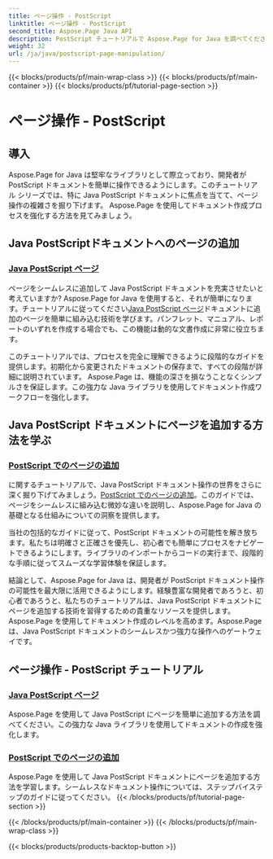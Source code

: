 ```yaml
---
title: ページ操作 - PostScript
linktitle: ページ操作 - PostScript
second_title: Aspose.Page Java API
description: PostScript チュートリアルで Aspose.Page for Java を調べてください。シームレスな操作のためのステップバイステップのガイダンスにより、Java PostScript ドキュメントにページを簡単に追加できます。
weight: 32
url: /ja/java/postscript-page-manipulation/
---
```


{{< blocks/products/pf/main-wrap-class >}}
{{< blocks/products/pf/main-container >}}
{{< blocks/products/pf/tutorial-page-section >}}

# ページ操作 - PostScript


## 導入

Aspose.Page for Java は堅牢なライブラリとして際立っており、開発者が PostScript ドキュメントを簡単に操作できるようにします。このチュートリアル シリーズでは、特に Java PostScript ドキュメントに焦点を当てて、ページ操作の複雑さを掘り下げます。 Aspose.Page を使用してドキュメント作成プロセスを強化する方法を見てみましょう。

## Java PostScriptドキュメントへのページの追加

### [Java PostScript ページ](./add-pages1/)

ページをシームレスに追加して Java PostScript ドキュメントを充実させたいと考えていますか? Aspose.Page for Java を使用すると、それが簡単になります。チュートリアルに従ってください[Java PostScript ページ](./add-pages1/)ドキュメントに追加のページを簡単に組み込む技術を学びます。パンフレット、マニュアル、レポートのいずれを作成する場合でも、この機能は動的な文書作成に非常に役立ちます。

このチュートリアルでは、プロセスを完全に理解できるように段階的なガイドを提供します。初期化から変更されたドキュメントの保存まで、すべての段階が詳細に説明されています。 Aspose.Page は、機能の深さを損なうことなくシンプルさを保証します。この強力な Java ライブラリを使用してドキュメント作成ワークフローを強化します。

## Java PostScript ドキュメントにページを追加する方法を学ぶ

### [PostScript でのページの追加](./add-pages2/)

に関するチュートリアルで、Java PostScript ドキュメント操作の世界をさらに深く掘り下げてみましょう。[PostScript でのページの追加](./add-pages2/)。このガイドでは、ページをシームレスに組み込む微妙な違いを説明し、Aspose.Page for Java の基礎となる仕組みについての洞察を提供します。

当社の包括的なガイドに従って、PostScript ドキュメントの可能性を解き放ちます。私たちは明確さと正確さを優先し、初心者でも簡単にプロセスをナビゲートできるようにします。ライブラリのインポートからコードの実行まで、段階的な手順に従ってスムーズな学習体験を保証します。

結論として、Aspose.Page for Java は、開発者が PostScript ドキュメント操作の可能性を最大限に活用できるようにします。経験豊富な開発者であろうと、初心者であろうと、私たちのチュートリアルは、Java PostScript ドキュメントにページを追加する技術を習得するための貴重なリソースを提供します。 Aspose.Page を使用してドキュメント作成のレベルを高めます。Aspose.Page は、Java PostScript ドキュメントのシームレスかつ強力な操作へのゲートウェイです。
## ページ操作 - PostScript チュートリアル
### [Java PostScript ページ](./add-pages1/)
Aspose.Page を使用して Java PostScript にページを簡単に追加する方法を調べてください。この強力な Java ライブラリを使用してドキュメントの作成を強化します。
### [PostScript でのページの追加](./add-pages2/)
Aspose.Page を使用して Java PostScript ドキュメントにページを追加する方法を学習します。シームレスなドキュメント操作については、ステップバイステップのガイドに従ってください。
{{< /blocks/products/pf/tutorial-page-section >}}

{{< /blocks/products/pf/main-container >}}
{{< /blocks/products/pf/main-wrap-class >}}

{{< blocks/products/products-backtop-button >}}

